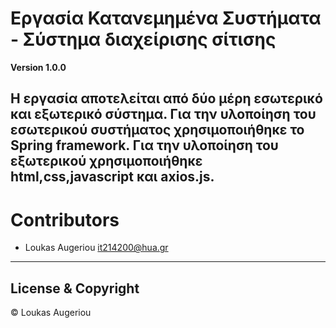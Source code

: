 # Εργασία Κατανεμημένα Συστήματα - Σύστημα διαχείρισης σίτισης
**Version 1.0.0**

Η εργασία αποτελείται από δύο μέρη εσωτερικό και εξωτερικό σύστημα.
Για την υλοποίηση του εσωτερικού συστήματος χρησιμοποιήθηκε το Spring framework.
Για την υλοποίηση του εξωτερικού χρησιμοποιήθηκε html,css,javascript και axios.js.
---
# Contributors
- Loukas Augeriou <it214200@hua.gr>
---
## License & Copyright
© Loukas Augeriou
